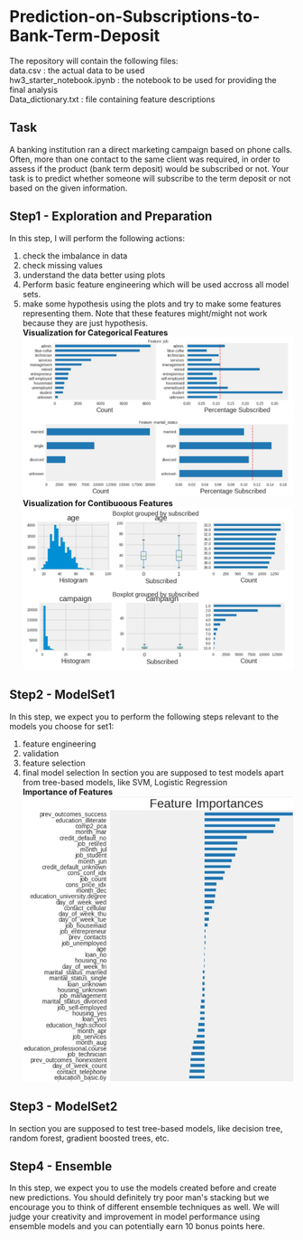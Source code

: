 # Prediction-on-Subscriptions-to-Bank-Term-Deposit
The repository will contain the following files:  
data.csv : the actual data to be used  
hw3_starter_notebook.ipynb : the notebook to be used for providing the final analysis  
Data_dictionary.txt : file containing feature descriptions  

## Task
A banking institution ran a direct marketing campaign based on phone calls. Often, more than one contact to the same client was required, in order to assess if the product (bank term deposit) would be subscribed or not. Your task is to predict whether someone will subscribe to the term deposit or not based on the given information.  

## Step1 - Exploration and Preparation
In this step, I will perform the following actions:
1. check the imbalance in data
2. check missing values
3. understand the data better using plots
4. Perform basic feature engineering which will be used accross all model sets.
5. make some hypothesis using the plots and try to make some features representing them. Note that these features might/might not work because they are just hypothesis.   
**Visualization for Categorical Features**
![image1](image1.JPG)  
**Visualization for Contibuoous Features**  
![image2](image2.JPG)  

## Step2 - ModelSet1 
In this step, we expect you to perform the following steps relevant to the models you choose for set1:
1. feature engineering
2. validation
3. feature selection
4. final model selection
In section you are supposed to test models apart from tree-based models, like SVM, Logistic Regression  
**Importance of Features**  
![image3](image3.JPG)

## Step3 - ModelSet2
In section you are supposed to test tree-based models, like decision tree, random forest, gradient boosted trees, etc.

## Step4 - Ensemble 
In this step, we expect you to use the models created before and create new predictions. You should definitely try poor man's stacking but we encourage you to think of different ensemble techniques as well. We will judge your creativity and improvement in model performance using ensemble models and you can potentially earn 10 bonus points here.
